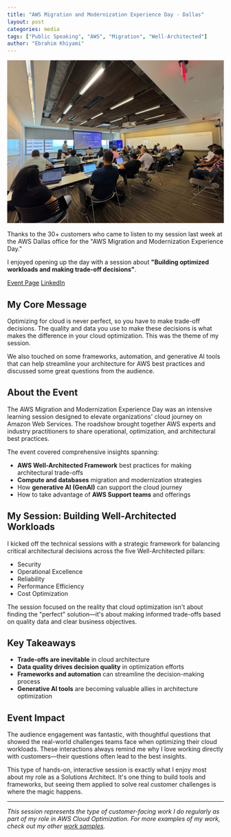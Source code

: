 ```yaml
---
title: "AWS Migration and Modernization Experience Day - Dallas"
layout: post
categories: media
tags: ["Public Speaking", "AWS", "Migration", "Well-Architected"]
author: "Ebrahim Khiyami"
---
```


![AWS Dallas Event](/assets/dallas-voc.jpeg)

Thanks to the 30+ customers who came to listen to my session last week at the AWS Dallas office for the "AWS Migration and Modernization Experience Day."

I enjoyed opening up the day with a session about **"Building optimized workloads and making trade-off decisions"**.

[Event Page](https://aws-experience.com/amer/smb/e/84047/migration-and-modernization-experience-day)
[LinkedIn](https://www.linkedin.com/feed/update/urn:li:activity:7355623698227187712/)

## My Core Message

Optimizing for cloud is never perfect, so you have to make trade-off decisions. The quality and data you use to make these decisions is what makes the difference in your cloud optimization. This was the theme of my session.

We also touched on some frameworks, automation, and generative AI tools that can help streamline your architecture for AWS best practices and discussed some great questions from the audience.

## About the Event

The AWS Migration and Modernization Experience Day was an intensive learning session designed to elevate organizations' cloud journey on Amazon Web Services. The roadshow brought together AWS experts and industry practitioners to share operational, optimization, and architectural best practices.

The event covered comprehensive insights spanning:
- **AWS Well-Architected Framework** best practices for making architectural trade-offs
- **Compute and databases** migration and modernization strategies  
- How **generative AI (GenAI)** can support the cloud journey
- How to take advantage of **AWS Support teams** and offerings

## My Session: Building Well-Architected Workloads

I kicked off the technical sessions with a strategic framework for balancing critical architectural decisions across the five Well-Architected pillars:
- Security
- Operational Excellence  
- Reliability
- Performance Efficiency
- Cost Optimization

The session focused on the reality that cloud optimization isn't about finding the "perfect" solution—it's about making informed trade-offs based on quality data and clear business objectives.

## Key Takeaways

- **Trade-offs are inevitable** in cloud architecture
- **Data quality drives decision quality** in optimization efforts
- **Frameworks and automation** can streamline the decision-making process
- **Generative AI tools** are becoming valuable allies in architecture optimization

## Event Impact

The audience engagement was fantastic, with thoughtful questions that showed the real-world challenges teams face when optimizing their cloud workloads. These interactions always remind me why I love working directly with customers—their questions often lead to the best insights.

This type of hands-on, interactive session is exactly what I enjoy most about my role as a Solutions Architect. It's one thing to build tools and frameworks, but seeing them applied to solve real customer challenges is where the magic happens.

---

*This session represents the type of customer-facing work I do regularly as part of my role in AWS Cloud Optimization. For more examples of my work, check out my other [work samples](/).*
